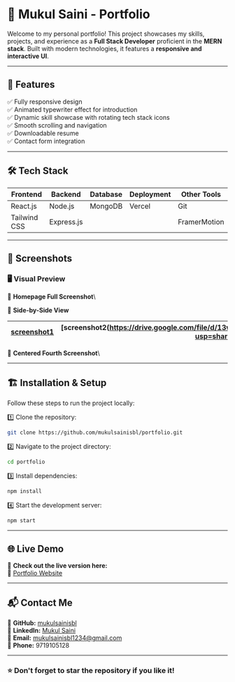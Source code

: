 # 🚀 Mukul Saini - Portfolio

Welcome to my personal portfolio! This project showcases my skills, projects, and experience as a **Full Stack Developer** proficient in the **MERN stack**. Built with modern technologies, it features a **responsive and interactive UI**.

---

## 🌟 Features

✅ Fully responsive design\
✅ Animated typewriter effect for introduction\
✅ Dynamic skill showcase with rotating tech stack icons\
✅ Smooth scrolling and navigation\
✅ Downloadable resume\
✅ Contact form integration

---

## 🛠️ Tech Stack

| **Frontend** | **Backend** | **Database** | **Deployment** | **Other Tools** |
| ------------ | ----------- | ------------ | -------------- | --------------- |
| React.js     | Node.js     | MongoDB      | Vercel         | Git             |
| Tailwind CSS | Express.js  |              |                | FramerMotion    |

---

## 📸 Screenshots

### 🖥️ Visual Preview

📌 **Homepage Full Screenshot**\


📌 **Side-by-Side View**

| [screenshot1](https://drive.google.com/uc?export=download&id=1Sw8mJhAVofYiIN2_hX87imEskurGDCSg)  | [screenshot2(https://drive.google.com/file/d/13w76rzlFuvQmUuff4I6uQbKrKIxnKppv/view?usp=sharing)]  |
| - | - |

📌 **Centered Fourth Screenshot**\


---

## 🏗️ Installation & Setup

Follow these steps to run the project locally:

1️⃣ Clone the repository:

```sh
git clone https://github.com/mukulsainisbl/portfolio.git
```

2️⃣ Navigate to the project directory:

```sh
cd portfolio
```

3️⃣ Install dependencies:

```sh
npm install
```

4️⃣ Start the development server:

```sh
npm start
```

---

## 🌐 Live Demo

🎯 **Check out the live version here:**\
🔗 [Portfolio Website](https://portfolio-lt6p.vercel.app/)

---

## 📬 Contact Me

📌 **GitHub:** [mukulsainisbl](https://github.com/mukulsainisbl)\
📌 **LinkedIn:** [Mukul Saini](https://www.linkedin.com/in/mukul-saini-sambhal/)\
📌 **Email:** [mukulsainisbl1234@gmail.com](mailto\:mukulsainisbl1234@gmail.com)\
📌 **Phone:** 9719105128

---

### ⭐ Don't forget to star the repository if you like it!

